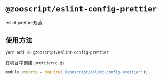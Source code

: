 # `@zooscript/eslint-config-prettier`

eslint prettier规范

## 使用方法

```shell
yarn add -D @zooscript/eslint-config-prettier
```

在项目中创建`.prettierrc.js`
```javascript
module.exports = require('@zooscript/eslint-config-prettier');
```

